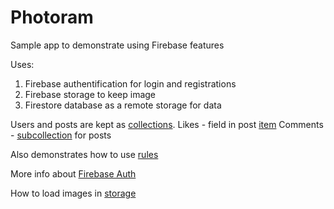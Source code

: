 # Photoram
Sample app to demonstrate using Firebase features

Uses: 
1. Firebase authentification for login and registrations
2. Firebase storage to keep image
3. Firestore database as a remote storage for data

Users and posts are kept as [collections](https://github.com/anioutkazharkova/photoram_app/wiki/Work-with-collection).
Likes - field in post [item](https://github.com/anioutkazharkova/photoram_app/wiki/Change-complex-field-with-transaction)
Comments - [subcollection](https://github.com/anioutkazharkova/photoram_app/wiki/Work-with-sub-collection) for posts

Also demonstrates how to use [rules](https://github.com/anioutkazharkova/photoram_app/wiki/Rules)

More info about [Firebase Auth](https://github.com/anioutkazharkova/photoram_app/wiki/Authorization)

How to load images in [storage](https://github.com/anioutkazharkova/photoram_app/wiki/Image-storage-using)
